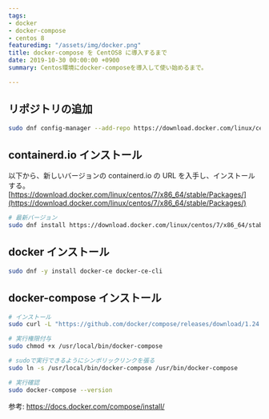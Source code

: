 ```yaml
---
tags:
- docker
- docker-compose
- centos 8
featuredimg: "/assets/img/docker.png"
title: docker-compose を CentOS8 に導入するまで
date: 2019-10-30 00:00:00 +0900
summary: Centos環境にdocker-composeを導入して使い始めるまで。

---
```

## リポジトリの追加

```sh
sudo dnf config-manager --add-repo https://download.docker.com/linux/centos/docker-ce.repo
```

## containerd.io インストール

以下から、新しいバージョンの containerd.io の URL を入手し、インストールする。
[https://download.docker.com/linux/centos/7/x86_64/stable/Packages/](https://download.docker.com/linux/centos/7/x86_64/stable/Packages/)

```sh
# 最新バージョン
sudo dnf install https://download.docker.com/linux/centos/7/x86_64/stable/Packages/containerd.io-1.2.6-3.3.el7.x86_64.rpm
```

## docker インストール

```sh
sudo dnf -y install docker-ce docker-ce-cli
```

## docker-compose インストール

```sh
# インストール
sudo curl -L "https://github.com/docker/compose/releases/download/1.24.1/docker-compose-$(uname -s)-$(uname -m)" -o /usr/local/bin/docker-compose

# 実行権限付与
sudo chmod +x /usr/local/bin/docker-compose

# sudoで実行できるようにシンボリックリンクを張る
sudo ln -s /usr/local/bin/docker-compose /usr/bin/docker-compose

# 実行確認
sudo docker-compose --version
```

参考: https://docs.docker.com/compose/install/
